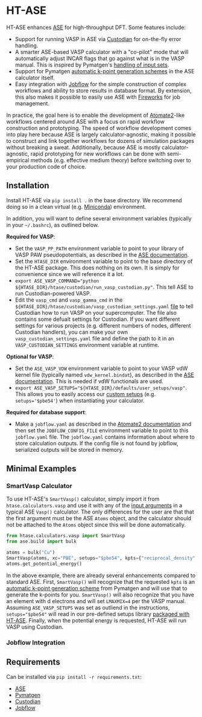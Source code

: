 # HT-ASE
HT-ASE enhances [ASE](https://wiki.fysik.dtu.dk/ase/index.html) for high-throughput DFT. Some features include:
- Support for running VASP in ASE via [Custodian](https://github.com/materialsproject/custodian) for on-the-fly error handling.
- A smarter ASE-based VASP calculator with a "co-pilot" mode that will automatically adjust INCAR flags that go against what is in the VASP manual. This is inspired by Pymatgen's [handling of input sets](https://github.com/materialsproject/pymatgen/blob/master/pymatgen/io/vasp/sets.py).
- Support for Pymatgen [automatic k-point generation schemes](https://pymatgen.org/pymatgen.io.vasp.inputs.html) in the ASE calculator itself.
- Easy integration with [Jobflow](https://materialsproject.github.io/jobflow/) for the simple construction of complex workflows and ability to store results in database format. By extension, this also makes it possible to easily use ASE with [Fireworks](https://github.com/materialsproject/fireworks) for job management.

In practice, the goal here is to enable the development of [Atomate2](https://github.com/materialsproject/atomate2)-like workflows centered around ASE with a focus on rapid workflow construction and prototyping. The speed of workflow development comes into play here because ASE is largely calculator-agnostic, making it possible to construct and link together workflows for dozens of simulation packages without breaking a sweat. Additionally, because ASE is mostly calculator-agnostic, rapid prototyping for new workflows can be done with semi-empirical methods (e.g. effective medium theory) before switching over to your production code of choice.

## Installation
Install HT-ASE via `pip install .` in the base directory. We recommend doing so in a clean virtual (e.g. [Miniconda](https://docs.conda.io/en/latest/miniconda.html)) environment.

In addition, you will want to define several environment variables (typically in your `~/.bashrc`), as outlined below.

**Required for VASP**:
- Set the `VASP_PP_PATH` environment variable to point to your library of VASP PAW pseudopotentials, as described in the [ASE documentation](https://wiki.fysik.dtu.dk/ase/ase/calculators/vasp.html#pseudopotentials).
- Set the `HTASE_DIR` environment variable to point to the base directory of the HT-ASE package. This does nothing on its own. It is simply for convenience since we will reference it a lot.
- `export ASE_VASP_COMMAND="python ${HTASE_DIR}/htase/custodian/run_vasp_custodian.py"`. This tell ASE to run Custodian-powered VASP.
- Edit the `vasp_cmd` and `vasp_gamma_cmd` in the `${HTASE_DIR}/htase/custodian/vasp_custodian_settings.yaml` [file](https://github.com/arosen93/HT-ASE/blob/main/htase/custodian/vasp_custodian_settings.yaml) to tell Custodian how to run VASP on your supercomputer. The file also contains some defualt settings for Custodian. If you want different settings for various projects (e.g. different numbers of nodes, different Custodian handlers), you can make your own `vasp_custodian_settings.yaml` file and define the path to it in an `VASP_CUSTODIAN_SETTINGS` environment variable at runtime.

**Optional for VASP**:
- Set the `ASE_VASP_VDW` environment variable to point to your VASP vdW kernel file (typically named `vdw_kernel.bindat`), as described in the [ASE documentation](https://wiki.fysik.dtu.dk/ase/ase/calculators/vasp.html#pseudopotentials). This is needed if vdW functionals are used.
- `export ASE_VASP_SETUPS="${HTASE_DIR}/defaults/user_setups/vasp"`. This allows you to easily access our [custom setups](https://github.com/arosen93/HT-ASE/blob/main/htase/defaults/user_setups/vasp) (e.g. `setups='$pbe54'`) when instantiating your calculator.

**Required for database support**:
- Make a `jobflow.yaml` as described in the [Atomate2 documentation](https://materialsproject.github.io/atomate2/user/install.html#jobflow-yaml) and then set the `JOBFLOW_CONFIG_FILE` environment variable to point to this `jobflow.yaml` file. The `jobflow.yaml` contains information about where to store calculation outputs. If the config file is not found by jobflow, serialized outputs will be stored in memory.

## Minimal Examples
### SmartVasp Calculator
To use HT-ASE's `SmartVasp()` calculator, simply import it from `htase.calculators.vasp` and use it with any of the [input arguments](https://wiki.fysik.dtu.dk/ase/ase/calculators/vasp.html) in a typical ASE `Vasp()` calculator. The only differences for the user are that that the first argument must be the ASE `Atoms` object, and the calculator should not be attached to the `Atoms` object since this will be done automatically.

```python
from htase.calculators.vasp import SmartVasp
from ase.build import bulk

atoms = bulk("Cu")
SmartVasp(atoms, xc="PBE", setups="$pbe54", kpts={"reciprocal_density":50})
atoms.get_potential_energy()
```
In the above example, there are already several enhancements compared to standard ASE. First, `SmartVasp()` will recognize that the requested `kpts` is an [automatic k-point generation scheme](https://pymatgen.org/pymatgen.io.vasp.inputs.html#pymatgen.io.vasp.inputs.Kpoints.automatic_density_by_vol) from Pymatgen and will use that to generate the k-points for you. `SmartVasp()` will also recognize that you have an element with d electrons and will set `LMAXMIX=4` per the VASP manual. Assuming `ASE_VASP_SETUPS` was set as outliend in the instructions, `setups="$pbe54"` will read in our pre-defined setups library [packaged with HT-ASE](https://github.com/arosen93/HT-ASE/tree/main/htase/defaults/user_setups/vasp). Finally, when the potential energy is requested, HT-ASE will run VASP using Custodian. 

### Jobflow Integration

## Requirements
Can be installed via `pip install -r requirements.txt`:
- [ASE](https://gitlab.com/ase/ase)
- [Pymatgen](https://github.com/materialsproject/pymatgen)
- [Custodian](https://github.com/materialsproject/custodian)
- [Jobflow](https://github.com/materialsproject/jobflow)
